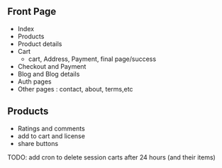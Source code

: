 ## Front Page
- Index
- Products
- Product details
- Cart
  - cart, Address, Payment, final page/success
- Checkout and Payment
- Blog and Blog details
- Auth pages
- Other pages : contact, about, terms,etc

## Products
- Ratings and comments
- add to cart and license 
- share buttons

<!-- Change related post from slider in product details -->
TODO: add cron to delete session carts after 24 hours (and their items)
